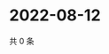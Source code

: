 # 2022-08-12

共 0 条

<!-- BEGIN WEIBO -->
<!-- 最后更新时间 Fri Aug 12 2022 07:16:59 GMT+0800 (China Standard Time) -->

<!-- END WEIBO -->
